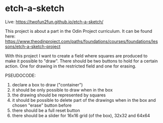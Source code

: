 # etch-a-sketch

Live: https://twofun2fun.github.io/etch-a-sketch/

This project is about a part in the Odin Project curriculum. It can be found here: https://www.theodinproject.com/paths/foundations/courses/foundations/lessons/etch-a-sketch-project

With this project I want to create a field where squares are produced to make it possible to "draw".
There should be two buttons to hold for a certain action. One for drawing in the restricted field and one for erasing.

PSEUDOCODE:

1. declare a box to draw ("container")
2. it should be only possible to draw when in the box
3. the drawing should be represented by squares
4. it should be possible to delete part of the drawings when in the box and chosen "erase" button before
5. there should be a full reset button
6. there should be a slider for 16x16 grid (of the box), 32x32 and 64x64
